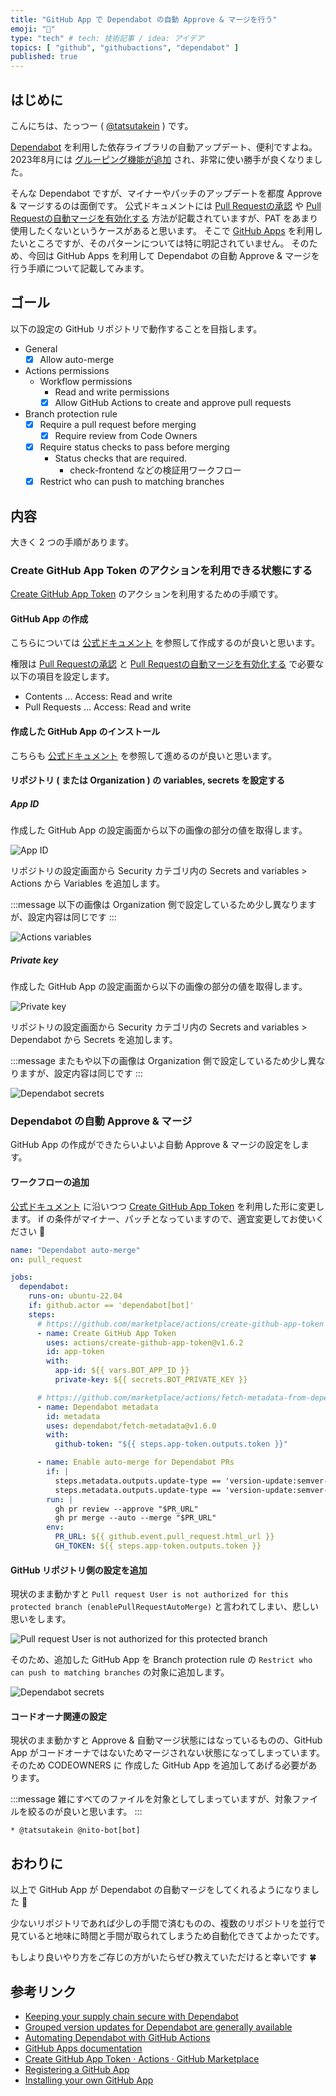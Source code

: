 ```yaml
---
title: "GitHub App で Dependabot の自動 Approve & マージを行う"
emoji: "👏"
type: "tech" # tech: 技術記事 / idea: アイデア
topics: [ "github", "githubactions", "dependabot" ]
published: true
---
```


## はじめに

こんにちは、たっつー ( [@tatsutakein][Twitter] ) です。

[Dependabot] を利用した依存ライブラリの自動アップデート、便利ですよね。
2023年8月には [グルーピング機能が追加][grouped-version-updates-for-dependabot-are-generally-available] され、非常に使い勝手が良くなりました。

そんな Dependabot ですが、マイナーやパッチのアップデートを都度 Approve & マージするのは面倒です。
公式ドキュメントには [Pull Requestの承認][approve-a-pull-request] や [Pull Requestの自動マージを有効化する][enable-auto-merge-on-a-pull-request] 方法が記載されていますが、PAT をあまり使用したくないというケースがあると思います。
そこで [GitHub Apps] を利用したいところですが、そのパターンについては特に明記されていません。
そのため、今回は GitHub Apps を利用して Dependabot の自動 Approve & マージを行う手順について記載してみます。

## ゴール

以下の設定の GitHub リポジトリで動作することを目指します。

- General
  - [x] Allow auto-merge
- Actions permissions
  - Workflow permissions
    - Read and write permissions
    - [x] Allow GitHub Actions to create and approve pull requests
- Branch protection rule
  - [x] Require a pull request before merging
    - [x] Require review from Code Owners
  - [x] Require status checks to pass before merging
    - Status checks that are required.
      - check-frontend などの検証用ワークフロー
  - [x] Restrict who can push to matching branches

## 内容

大きく 2 つの手順があります。

### Create GitHub App Token のアクションを利用できる状態にする

[Create GitHub App Token] のアクションを利用するための手順です。

#### GitHub App の作成

こちらについては [公式ドキュメント][registering-a-github-app] を参照して作成するのが良いと思います。

権限は [Pull Requestの承認][approve-a-pull-request] と [Pull Requestの自動マージを有効化する][enable-auto-merge-on-a-pull-request] で必要な以下の項目を設定します。

- Contents ... Access: Read and write
- Pull Requests ... Access: Read and write

#### 作成した GitHub App のインストール

こちらも [公式ドキュメント][installing-your-own-github-app] を参照して進めるのが良いと思います。

#### リポジトリ ( または Organization ) の variables, secrets を設定する

##### App ID

作成した GitHub App の設定画面から以下の画像の部分の値を取得します。

![App ID](/images/7fc981924fd15b/github-app-id.webp)

リポジトリの設定画面から Security カテゴリ内の Secrets and variables > Actions から Variables を追加します。

:::message
以下の画像は Organization 側で設定しているため少し異なりますが、設定内容は同じです
:::

![Actions variables](/images/7fc981924fd15b/actions-variables.webp)

##### Private key

作成した GitHub App の設定画面から以下の画像の部分の値を取得します。

![Private key](/images/7fc981924fd15b/private-key.webp)

リポジトリの設定画面から Security カテゴリ内の Secrets and variables > Dependabot から Secrets を追加します。

:::message
またもや以下の画像は Organization 側で設定しているため少し異なりますが、設定内容は同じです
:::

![Dependabot secrets](/images/7fc981924fd15b/dependabot-secrets.webp)

### Dependabot の自動 Approve & マージ

GitHub App の作成ができたらいよいよ自動 Approve & マージの設定をします。

#### ワークフローの追加

[公式ドキュメント][automating-dependabot-with-github-actions] に沿いつつ [Create GitHub App Token] を利用した形に変更します。
if の条件がマイナー、パッチとなっていますので、適宜変更してお使いください 🙌

```yaml:dependabot-auto-merge.yml
name: "Dependabot auto-merge"
on: pull_request

jobs:
  dependabot:
    runs-on: ubuntu-22.04
    if: github.actor == 'dependabot[bot]'
    steps:
      # https://github.com/marketplace/actions/create-github-app-token
      - name: Create GitHub App Token
        uses: actions/create-github-app-token@v1.6.2
        id: app-token
        with:
          app-id: ${{ vars.BOT_APP_ID }}
          private-key: ${{ secrets.BOT_PRIVATE_KEY }}

      # https://github.com/marketplace/actions/fetch-metadata-from-dependabot-prs
      - name: Dependabot metadata
        id: metadata
        uses: dependabot/fetch-metadata@v1.6.0
        with:
          github-token: "${{ steps.app-token.outputs.token }}"

      - name: Enable auto-merge for Dependabot PRs
        if: |
          steps.metadata.outputs.update-type == 'version-update:semver-patch' ||
          steps.metadata.outputs.update-type == 'version-update:semver-minor'
        run: |
          gh pr review --approve "$PR_URL"
          gh pr merge --auto --merge "$PR_URL"
        env:
          PR_URL: ${{ github.event.pull_request.html_url }}
          GH_TOKEN: ${{ steps.app-token.outputs.token }}
```

#### GitHub リポジトリ側の設定を追加

現状のまま動かすと `Pull request User is not authorized for this protected branch (enablePullRequestAutoMerge)` と言われてしまい、悲しい思いをします。

![Pull request User is not authorized for this protected branch](/images/7fc981924fd15b/not-authorized.webp)

そのため、追加した GitHub App を Branch protection rule の `Restrict who can push to matching branches` の対象に追加します。

![Dependabot secrets](/images/7fc981924fd15b/push-access.webp)

#### コードオーナ関連の設定

現状のまま動かすと Approve & 自動マージ状態にはなっているものの、GitHub App がコードオーナではないためマージされない状態になってしまっています。
そのため CODEOWNERS に 作成した GitHub App を追加してあげる必要があります。

:::message
雑にすべてのファイルを対象としてしまっていますが、対象ファイルを絞るのが良いと思います。
:::

```text:.github/CODEOWNERS
* @tatsutakein @nito-bot[bot]
```

## おわりに

以上で GitHub App が Dependabot の自動マージをしてくれるようになりました 🎉

少ないリポジトリであれば少しの手間で済むものの、複数のリポジトリを並行で見ていると地味に時間と手間が取られてしまうため自動化できてよかったです。

もしより良いやり方をご存じの方がいたらぜひ教えていただけると幸いです 🍀

## 参考リンク

- [Keeping your supply chain secure with Dependabot][Dependabot]
- [Grouped version updates for Dependabot are generally available][grouped-version-updates-for-dependabot-are-generally-available]
- [Automating Dependabot with GitHub Actions][automating-dependabot-with-github-actions]
- [GitHub Apps documentation][GitHub Apps]
- [Create GitHub App Token · Actions · GitHub Marketplace][Create GitHub App Token]
- [Registering a GitHub App][registering-a-github-app]
- [Installing your own GitHub App][installing-your-own-github-app]

<!-- Links -->

[Twitter]: https://twitter.com/tatsutakein

[Dependabot]: https://docs.github.com/code-security/dependabot
[grouped-version-updates-for-dependabot-are-generally-available]: https://github.blog/changelog/2023-08-24-grouped-version-updates-for-dependabot-are-generally-available/
[approve-a-pull-request]: https://docs.github.com/code-security/dependabot/working-with-dependabot/automating-dependabot-with-github-actions#approve-a-pull-request
[enable-auto-merge-on-a-pull-request]: https://docs.github.com/code-security/dependabot/working-with-dependabot/automating-dependabot-with-github-actions#enable-auto-merge-on-a-pull-request
[GitHub Apps]: https://docs.github.com/apps

[Create GitHub App Token]: https://github.com/marketplace/actions/create-github-app-token
[registering-a-github-app]: https://docs.github.com/apps/creating-github-apps/registering-a-github-app/registering-a-github-app
[installing-your-own-github-app]: https://docs.github.com/apps/using-github-apps/installing-your-own-github-app

[automating-dependabot-with-github-actions]: https://docs.github.com/code-security/dependabot/working-with-dependabot/automating-dependabot-with-github-actions
